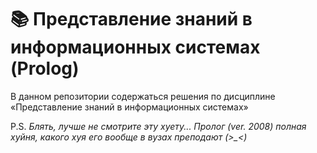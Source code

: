 # :books: Представление знаний в информационных системах (Prolog)

В данном репозитории содержаться решения по дисциплине «Представление знаний в информационных системах»

P.S. *Блять, лучше не смотрите эту хуету... Пролог (ver. 2008) полная хуйня, какого хуя его вообще в вузах преподают (>_<)*
